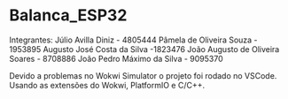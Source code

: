 # Balanca_ESP32

Integrantes:
Júlio Avilla Diniz - 4805444
Pâmela de Oliveira Souza - 1953895
Augusto José Costa da Silva -1823476
João Augusto de Oliveira Soares - 8708886
João Pedro Máximo da Silva - 9095370

Devido a problemas no Wokwi Simulator o projeto foi rodado no VSCode. Usando as extensões do Wokwi, PlatformIO e C/C++.
